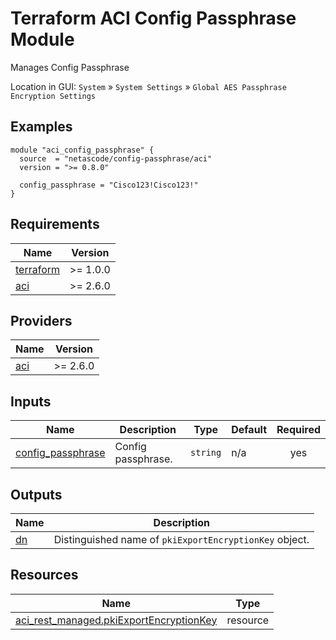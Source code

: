 <!-- BEGIN_TF_DOCS -->
# Terraform ACI Config Passphrase Module

Manages Config Passphrase

Location in GUI:
`System` » `System Settings` » `Global AES Passphrase Encryption Settings`

## Examples

```hcl
module "aci_config_passphrase" {
  source  = "netascode/config-passphrase/aci"
  version = ">= 0.8.0"

  config_passphrase = "Cisco123!Cisco123!"
}
```

## Requirements

| Name | Version |
|------|---------|
| <a name="requirement_terraform"></a> [terraform](#requirement\_terraform) | >= 1.0.0 |
| <a name="requirement_aci"></a> [aci](#requirement\_aci) | >= 2.6.0 |

## Providers

| Name | Version |
|------|---------|
| <a name="provider_aci"></a> [aci](#provider\_aci) | >= 2.6.0 |

## Inputs

| Name | Description | Type | Default | Required |
|------|-------------|------|---------|:--------:|
| <a name="input_config_passphrase"></a> [config\_passphrase](#input\_config\_passphrase) | Config passphrase. | `string` | n/a | yes |

## Outputs

| Name | Description |
|------|-------------|
| <a name="output_dn"></a> [dn](#output\_dn) | Distinguished name of `pkiExportEncryptionKey` object. |

## Resources

| Name | Type |
|------|------|
| [aci_rest_managed.pkiExportEncryptionKey](https://registry.terraform.io/providers/CiscoDevNet/aci/latest/docs/resources/rest_managed) | resource |
<!-- END_TF_DOCS -->